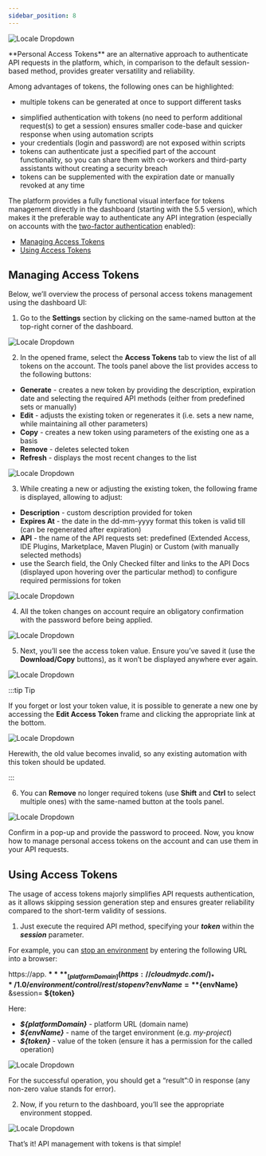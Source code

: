 ```yaml
---
sidebar_position: 8
---
```


<div style={{
    display: 'grid',
    gridTemplateColumns: '0.23fr 1fr',
    gap: '10px'
}}>
<div>

![Locale Dropdown](./img/PersonalAccessTokens/01-personal-access-tokens-logo.png)

</div>

<div>
**Personal Access Tokens** are an alternative approach to authenticate API requests in the platform, which, in comparison to the default session-based method, provides greater versatility and reliability.

Among advantages of tokens, the following ones can be highlighted:

- multiple tokens can be generated at once to support different tasks

</div>
 
</div>

- simplified authentication with tokens (no need to perform additional request(s) to get a session) ensures smaller code-base and quicker response when using automation scripts
- your credentials (login and password) are not exposed within scripts
- tokens can authenticate just a specified part of the account functionality, so you can share them with co-workers and third-party assistants without creating a security breach
- tokens can be supplemented with the expiration date or manually revoked at any time

The platform provides a fully functional visual interface for tokens management directly in the dashboard (starting with the 5.5 version), which makes it the preferable way to authenticate any API integration (especially on accounts with the [two-factor authentication](https://cloudmydc.com/) enabled):

- [Managing Access Tokens](https://cloudmydc.com/)
- [Using Access Tokens](https://cloudmydc.com/)

## Managing Access Tokens

Below, we’ll overview the process of personal access tokens management using the dashboard UI:

1. Go to the **Settings** section by clicking on the same-named button at the top-right corner of the dashboard.

<div style={{
    display:'flex',
    justifyContent: 'center',
    margin: '0 0 1rem 0'
}}>

![Locale Dropdown](./img/PersonalAccessTokens/02-user-account-settings.png)

</div>

2. In the opened frame, select the **Access Tokens** tab to view the list of all tokens on the account. The tools panel above the list provides access to the following buttons:

- **Generate** - creates a new token by providing the description, expiration date and selecting the required API methods (either from predefined sets or manually)
- **Edit** - adjusts the existing token or regenerates it (i.e. sets a new name, while maintaining all other parameters)
- **Copy** - creates a new token using parameters of the existing one as a basis
- **Remove** - deletes selected token
- **Refresh** - displays the most recent changes to the list

<div style={{
    display:'flex',
    justifyContent: 'center',
    margin: '0 0 1rem 0'
}}>

![Locale Dropdown](./img/PersonalAccessTokens/03-access-tokens-settings.png)

</div>

3. While creating a new or adjusting the existing token, the following frame is displayed, allowing to adjust:

- **Description** - custom description provided for token
- **Expires At** - the date in the dd-mm-yyyy format this token is valid till (can be regenerated after expiration)
- **API** - the name of the API requests set: predefined (Extended Access, IDE Plugins, Marketplace, Maven Plugin) or Custom (with manually selected methods)
- use the Search field, the Only Checked filter and links to the API Docs (displayed upon hovering over the particular method) to configure required permissions for token

<div style={{
    display:'flex',
    justifyContent: 'center',
    margin: '0 0 1rem 0'
}}>

![Locale Dropdown](./img/PersonalAccessTokens/04-generate-access-token.png)

</div>

4. All the token changes on account require an obligatory confirmation with the password before being applied.

<div style={{
    display:'flex',
    justifyContent: 'center',
    margin: '0 0 1rem 0'
}}>

![Locale Dropdown](./img/PersonalAccessTokens/05-password-confirmation.png)

</div>

5. Next, you’ll see the access token value. Ensure you’ve saved it (use the **Download/Copy** buttons), as it won’t be displayed anywhere ever again.

<div style={{
    display:'flex',
    justifyContent: 'center',
    margin: '0 0 1rem 0'
}}>

![Locale Dropdown](./img/PersonalAccessTokens/06-save-access-token.png)

</div>

:::tip Tip

If you forget or lost your token value, it is possible to generate a new one by accessing the **Edit Access Token** frame and clicking the appropriate link at the bottom.

<div style={{
    display:'flex',
    justifyContent: 'center',
    margin: '0 0 1rem 0'
}}>

![Locale Dropdown](./img/PersonalAccessTokens/07-regenerate-access-token.png)

</div>

Herewith, the old value becomes invalid, so any existing automation with this token should be updated.

:::

6. You can **Remove** no longer required tokens (use **Shift** and **Ctrl** to select multiple ones) with the same-named button at the tools panel.

<div style={{
    display:'flex',
    justifyContent: 'center',
    margin: '0 0 1rem 0'
}}>

![Locale Dropdown](./img/PersonalAccessTokens/08-remove-access-token.png)

</div>

Confirm in a pop-up and provide the password to proceed. Now, you know how to manage personal access tokens on the account and can use them in your API requests.

## Using Access Tokens

The usage of access tokens majorly simplifies API requests authentication, as it allows skipping session generation step and ensures greater reliability compared to the short-term validity of sessions.

1. Just execute the required API method, specifying your **_token_** within the **_session_** parameter.

For example, you can [stop an environment](https://cloudmydc.com/) by entering the following URL into a browser:

https://app.
**$**
**_[{platformDomain}](https://cloudmydc.com/)_**
/1.0/environment/control/rest/stopenv?envName=
**${envName}**
&session=
**${token}**

Here:

- **_${platformDomain}_** - platform URL (domain name)
- **_${envName}_** - name of the target environment (e.g. _my-project_)
- **_${token}_** - value of the token (ensure it has a permission for the called operation)

<div style={{
    display:'flex',
    justifyContent: 'center',
    margin: '0 0 1rem 0'
}}>

![Locale Dropdown](./img/PersonalAccessTokens/09-stop-environment-api-request-with-token.png)

</div>

For the successful operation, you should get a “result”:0 in response (any non-zero value stands for error).

2. Now, if you return to the dashboard, you’ll see the appropriate environment stopped.

<div style={{
    display:'flex',
    justifyContent: 'center',
    margin: '0 0 1rem 0'
}}>

![Locale Dropdown](./img/PersonalAccessTokens/10-stopped-environment.png)

</div>

That’s it! API management with tokens is that simple!
